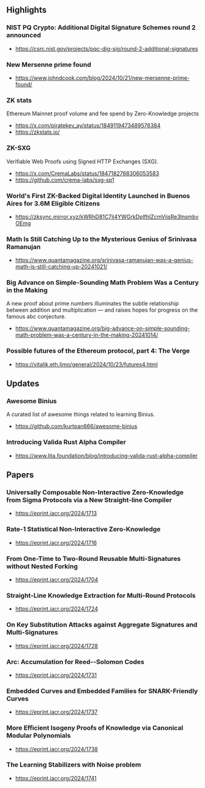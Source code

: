## Highlights
### NIST PQ Crypto: Additional Digital Signature Schemes round 2 announced
- <https://csrc.nist.gov/projects/pqc-dig-sig/round-2-additional-signatures>
### New Mersenne prime found
- <https://www.johndcook.com/blog/2024/10/21/new-mersenne-prime-found/>
### ZK stats
Ethereum Mainnet proof volume and fee spend by Zero-Knowledge projects
- <https://x.com/piratekev_ay/status/1849119473489576384>
- <https://zkstats.io/>
### ZK-SXG
Verifiable Web Proofs using Signed HTTP Exchanges (SXG). 
- <https://x.com/CremaLabs/status/1847182768306053583>
- <https://github.com/crema-labs/sxg-sp1>
### World's First ZK-Backed Digital Identity Launched in Buenos Aires for 3.6M Eligible Citizens
- <https://zksync.mirror.xyz/kWRhD81C7il4YWGrkDplfhIZcmViisRe3lnsmbvOEmg>
### Math Is Still Catching Up to the Mysterious Genius of Srinivasa Ramanujan
- <https://www.quantamagazine.org/srinivasa-ramanujan-was-a-genius-math-is-still-catching-up-20241021/>
### Big Advance on Simple-Sounding Math Problem Was a Century in the Making
A new proof about prime numbers illuminates the subtle relationship between addition and multiplication — and raises hopes for progress on the famous abc conjecture.
- <https://www.quantamagazine.org/big-advance-on-simple-sounding-math-problem-was-a-century-in-the-making-20241014/>
### Possible futures of the Ethereum protocol, part 4: The Verge
- <https://vitalik.eth.limo/general/2024/10/23/futures4.html>


## Updates
### Awesome Binius
A curated list of awesome things related to learning Binius.
- <https://github.com/kurtpan666/awesome-binius>
### Introducing Valida Rust Alpha Compiler
- <https://www.lita.foundation/blog/introducing-valida-rust-alpha-compiler>
## Papers
### Universally Composable Non-Interactive Zero-Knowledge from Sigma Protocols via a New Straight-line Compiler
- <https://eprint.iacr.org/2024/1713>
### Rate-1 Statistical Non-Interactive Zero-Knowledge
- <https://eprint.iacr.org/2024/1716>
### From One-Time to Two-Round Reusable Multi-Signatures without Nested Forking
- <https://eprint.iacr.org/2024/1704>
### Straight-Line Knowledge Extraction for Multi-Round Protocols
- <https://eprint.iacr.org/2024/1724>
### On Key Substitution Attacks against Aggregate Signatures and Multi-Signatures
- <https://eprint.iacr.org/2024/1728>
### Arc: Accumulation for Reed--Solomon Codes
- <https://eprint.iacr.org/2024/1731>
### Embedded Curves and Embedded Families for SNARK-Friendly Curves
- <https://eprint.iacr.org/2024/1737>
### More Efficient Isogeny Proofs of Knowledge via Canonical Modular Polynomials
- <https://eprint.iacr.org/2024/1738>
### The Learning Stabilizers with Noise problem
- <https://eprint.iacr.org/2024/1741>
